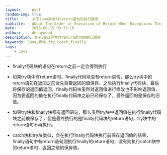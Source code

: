 ```yaml
---
layout:     post
random-img: true
title:      关于Java异常时return语句的执行顺序
subtitle:   About The Order of Execution of Return When Exceptions Throwed
date:       2016-06-15 00:31:16
author:     decaywood
description: 关于Java异常时return语句的执行顺序
keywords: Java,异常,try,catch,finally
tags:
    - Java
---
```


* finally代码块的语句在return之前一定会得到执行

* 如果try块中有return语句，finally代码块没有return语句，那么try块中的return语句在返回之前会先将要返回的值保存，之后执行finally代码块，最后将保存的返回值返回，finally代码块虽然对返回值进行修改也不影响返回值，因为要返回的值在执行finally代码块之前已经保存了，最终返回的是保存的旧值。

* 如果try块和finally块都有返回语句，那么虽然try块中返回值在执行finally代码块之前被保存了，但是最终执行的是finally代码块的return语句，try块中的return语句不再执行。

* catch块和try块类似，会在执行finally代码块执行前保存返回值的结果，finally语句中有return语句则执行finally的return语句，没有则执行catch块中的return语句，返回之前的保存值。